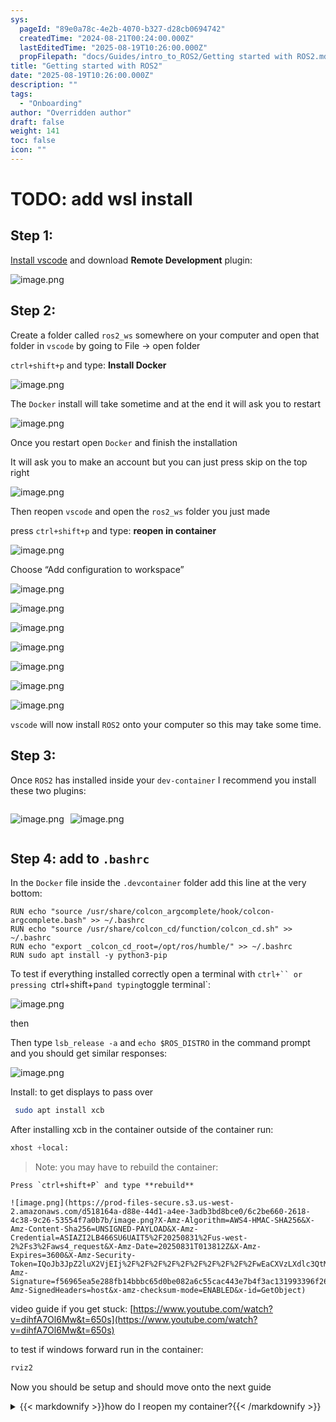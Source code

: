 ```yaml
---
sys:
  pageId: "89e0a78c-4e2b-4070-b327-d28cb0694742"
  createdTime: "2024-08-21T00:24:00.000Z"
  lastEditedTime: "2025-08-19T10:26:00.000Z"
  propFilepath: "docs/Guides/intro_to_ROS2/Getting started with ROS2.md"
title: "Getting started with ROS2"
date: "2025-08-19T10:26:00.000Z"
description: ""
tags:
  - "Onboarding"
author: "Overridden author"
draft: false
weight: 141
toc: false
icon: ""
---
```


# TODO: add wsl install

## Step 1:

[Install vscode](https://code.visualstudio.com/download) and download **Remote Development** plugin:

![image.png](https://prod-files-secure.s3.us-west-2.amazonaws.com/d518164a-d88e-44d1-a4ee-3adb3bd8bce0/efb52993-1881-4a40-b95e-6f020334f022/image.png?X-Amz-Algorithm=AWS4-HMAC-SHA256&X-Amz-Content-Sha256=UNSIGNED-PAYLOAD&X-Amz-Credential=ASIAZI2LB4663GT6YYQP%2F20250831%2Fus-west-2%2Fs3%2Faws4_request&X-Amz-Date=20250831T013807Z&X-Amz-Expires=3600&X-Amz-Security-Token=IQoJb3JpZ2luX2VjEIj%2F%2F%2F%2F%2F%2F%2F%2F%2F%2FwEaCXVzLXdlc3QtMiJIMEYCIQCVuLvrDaRR84f5k8Gnlxf6ZHEap4jWHEwfFVu32CxNjwIhAPRC5IDVcSs%2BSczNjEaSepZLm0CuMHwAkyz4Rh2dK4G9KogECOH%2F%2F%2F%2F%2F%2F%2F%2F%2F%2FwEQABoMNjM3NDIzMTgzODA1Igys5ZOrx1ORJIhvNpkq3AP0pQIhpBucl7ABCd47FPxG%2FcDzTxFkmeQ0llohzLRIL6DqryA5GshR2iyN4y8BCe0SByHbGW%2FQSZ9PvaT%2BC8P18MyDv%2FH4WHFnVw8570NqQTDw4WwQ5hxZvEQH%2BgNOxr6OHKls36ugrYiMDv9ZaMfIj%2BN%2FYYjrXaVNDH9uCuKBBMYUIL3nX2xReRffvmb8Rg5koATlzR%2FEs6ZAWliP6rpeGcD%2BmWO%2F6eszv%2BMu38Cl9DLu5iDyox7shrixNLqxpgvHyK7cKnGi6trJl1wYbTdezMwKpJsaHC5K8B13AIFpifoi%2BMR35DSoBdtvGcYIaoOCCxUBVSYCcqIKMmrLcaTodDYdZL72ZzOglqZj%2BBhk50njGIl2xj4tTMTHeUuDiQ9kP6i%2BAgI3feiT1J%2Fg0saON6h0Jr0OSQsZ9NgniqO2g0uwFJSfHftovNHgqX%2FgpU%2B8AV9N%2BEwTTG4dDnF%2FXC4fzmHifrM25DKhHkxVptva4N%2BDiSEz4VeX9oef0c0Dlx%2BU%2Bxe48A%2B4HhFPt5OvED14KWiW8DPdsu3aiR9Z2W9C6Eq3gVGhgwiOa%2B%2BbWwdRAW7VzeGADSa5AHB07oClD1T73oCASDUbPu3LpxGi0Swu%2BwDWCDaFJW6KhYbJJDCjns7FBjqkAWB%2FVPMbmghJKROJsxwUxXGDbXtB%2BSo4BLIaQm1jo9JWav1NNZQX36lz5fNHtlGewy%2F77iClvbhlwyiMmqAw8Q4w8CAmNOHdosFF36gFpXBPr8QioJ23sn6iVxMSTqgO9Iw%2BHs2S2ZhVNiBD1vQxwLF6JnE3dNv5fDyvqUqGlr2hsPeCjkJbadZJHGmKZpgfhBBPRQueXo8Gfy6WbMosPAGHljVX&X-Amz-Signature=dca41c5397310ab8873c3d41682ee61913680700b4bcb298ee40c7e881f0c5e1&X-Amz-SignedHeaders=host&x-amz-checksum-mode=ENABLED&x-id=GetObject)

## Step 2:

Create a folder called `ros2_ws` somewhere on your computer and open that folder in `vscode` by going to File → open folder 

`ctrl+shift+p` and type: **Install Docker**

![image.png](https://prod-files-secure.s3.us-west-2.amazonaws.com/d518164a-d88e-44d1-a4ee-3adb3bd8bce0/2269dc0e-1cd5-47ff-bceb-c04ad9b2eab0/image.png?X-Amz-Algorithm=AWS4-HMAC-SHA256&X-Amz-Content-Sha256=UNSIGNED-PAYLOAD&X-Amz-Credential=ASIAZI2LB4663GT6YYQP%2F20250831%2Fus-west-2%2Fs3%2Faws4_request&X-Amz-Date=20250831T013807Z&X-Amz-Expires=3600&X-Amz-Security-Token=IQoJb3JpZ2luX2VjEIj%2F%2F%2F%2F%2F%2F%2F%2F%2F%2FwEaCXVzLXdlc3QtMiJIMEYCIQCVuLvrDaRR84f5k8Gnlxf6ZHEap4jWHEwfFVu32CxNjwIhAPRC5IDVcSs%2BSczNjEaSepZLm0CuMHwAkyz4Rh2dK4G9KogECOH%2F%2F%2F%2F%2F%2F%2F%2F%2F%2FwEQABoMNjM3NDIzMTgzODA1Igys5ZOrx1ORJIhvNpkq3AP0pQIhpBucl7ABCd47FPxG%2FcDzTxFkmeQ0llohzLRIL6DqryA5GshR2iyN4y8BCe0SByHbGW%2FQSZ9PvaT%2BC8P18MyDv%2FH4WHFnVw8570NqQTDw4WwQ5hxZvEQH%2BgNOxr6OHKls36ugrYiMDv9ZaMfIj%2BN%2FYYjrXaVNDH9uCuKBBMYUIL3nX2xReRffvmb8Rg5koATlzR%2FEs6ZAWliP6rpeGcD%2BmWO%2F6eszv%2BMu38Cl9DLu5iDyox7shrixNLqxpgvHyK7cKnGi6trJl1wYbTdezMwKpJsaHC5K8B13AIFpifoi%2BMR35DSoBdtvGcYIaoOCCxUBVSYCcqIKMmrLcaTodDYdZL72ZzOglqZj%2BBhk50njGIl2xj4tTMTHeUuDiQ9kP6i%2BAgI3feiT1J%2Fg0saON6h0Jr0OSQsZ9NgniqO2g0uwFJSfHftovNHgqX%2FgpU%2B8AV9N%2BEwTTG4dDnF%2FXC4fzmHifrM25DKhHkxVptva4N%2BDiSEz4VeX9oef0c0Dlx%2BU%2Bxe48A%2B4HhFPt5OvED14KWiW8DPdsu3aiR9Z2W9C6Eq3gVGhgwiOa%2B%2BbWwdRAW7VzeGADSa5AHB07oClD1T73oCASDUbPu3LpxGi0Swu%2BwDWCDaFJW6KhYbJJDCjns7FBjqkAWB%2FVPMbmghJKROJsxwUxXGDbXtB%2BSo4BLIaQm1jo9JWav1NNZQX36lz5fNHtlGewy%2F77iClvbhlwyiMmqAw8Q4w8CAmNOHdosFF36gFpXBPr8QioJ23sn6iVxMSTqgO9Iw%2BHs2S2ZhVNiBD1vQxwLF6JnE3dNv5fDyvqUqGlr2hsPeCjkJbadZJHGmKZpgfhBBPRQueXo8Gfy6WbMosPAGHljVX&X-Amz-Signature=8f2e3569c9bd2fded1541ff2af91696bf6792678611396c833f763332330789b&X-Amz-SignedHeaders=host&x-amz-checksum-mode=ENABLED&x-id=GetObject)

The `Docker` install will take sometime and at the end it will ask you to restart

![image.png](https://prod-files-secure.s3.us-west-2.amazonaws.com/d518164a-d88e-44d1-a4ee-3adb3bd8bce0/ed233f78-be33-4b1f-b89c-9c346c0e961e/image.png?X-Amz-Algorithm=AWS4-HMAC-SHA256&X-Amz-Content-Sha256=UNSIGNED-PAYLOAD&X-Amz-Credential=ASIAZI2LB4663GT6YYQP%2F20250831%2Fus-west-2%2Fs3%2Faws4_request&X-Amz-Date=20250831T013807Z&X-Amz-Expires=3600&X-Amz-Security-Token=IQoJb3JpZ2luX2VjEIj%2F%2F%2F%2F%2F%2F%2F%2F%2F%2FwEaCXVzLXdlc3QtMiJIMEYCIQCVuLvrDaRR84f5k8Gnlxf6ZHEap4jWHEwfFVu32CxNjwIhAPRC5IDVcSs%2BSczNjEaSepZLm0CuMHwAkyz4Rh2dK4G9KogECOH%2F%2F%2F%2F%2F%2F%2F%2F%2F%2FwEQABoMNjM3NDIzMTgzODA1Igys5ZOrx1ORJIhvNpkq3AP0pQIhpBucl7ABCd47FPxG%2FcDzTxFkmeQ0llohzLRIL6DqryA5GshR2iyN4y8BCe0SByHbGW%2FQSZ9PvaT%2BC8P18MyDv%2FH4WHFnVw8570NqQTDw4WwQ5hxZvEQH%2BgNOxr6OHKls36ugrYiMDv9ZaMfIj%2BN%2FYYjrXaVNDH9uCuKBBMYUIL3nX2xReRffvmb8Rg5koATlzR%2FEs6ZAWliP6rpeGcD%2BmWO%2F6eszv%2BMu38Cl9DLu5iDyox7shrixNLqxpgvHyK7cKnGi6trJl1wYbTdezMwKpJsaHC5K8B13AIFpifoi%2BMR35DSoBdtvGcYIaoOCCxUBVSYCcqIKMmrLcaTodDYdZL72ZzOglqZj%2BBhk50njGIl2xj4tTMTHeUuDiQ9kP6i%2BAgI3feiT1J%2Fg0saON6h0Jr0OSQsZ9NgniqO2g0uwFJSfHftovNHgqX%2FgpU%2B8AV9N%2BEwTTG4dDnF%2FXC4fzmHifrM25DKhHkxVptva4N%2BDiSEz4VeX9oef0c0Dlx%2BU%2Bxe48A%2B4HhFPt5OvED14KWiW8DPdsu3aiR9Z2W9C6Eq3gVGhgwiOa%2B%2BbWwdRAW7VzeGADSa5AHB07oClD1T73oCASDUbPu3LpxGi0Swu%2BwDWCDaFJW6KhYbJJDCjns7FBjqkAWB%2FVPMbmghJKROJsxwUxXGDbXtB%2BSo4BLIaQm1jo9JWav1NNZQX36lz5fNHtlGewy%2F77iClvbhlwyiMmqAw8Q4w8CAmNOHdosFF36gFpXBPr8QioJ23sn6iVxMSTqgO9Iw%2BHs2S2ZhVNiBD1vQxwLF6JnE3dNv5fDyvqUqGlr2hsPeCjkJbadZJHGmKZpgfhBBPRQueXo8Gfy6WbMosPAGHljVX&X-Amz-Signature=fbdd8763d5669824298ee4d842841d73e42b72d0061d32d0c5f87f8611558e8f&X-Amz-SignedHeaders=host&x-amz-checksum-mode=ENABLED&x-id=GetObject)

Once you restart open `Docker` and finish the installation

It will ask you to make an account but you can just press skip on the top right

![image.png](https://prod-files-secure.s3.us-west-2.amazonaws.com/d518164a-d88e-44d1-a4ee-3adb3bd8bce0/21010ad9-1659-4fd9-9f59-9932a09b2a3d/image.png?X-Amz-Algorithm=AWS4-HMAC-SHA256&X-Amz-Content-Sha256=UNSIGNED-PAYLOAD&X-Amz-Credential=ASIAZI2LB4663GT6YYQP%2F20250831%2Fus-west-2%2Fs3%2Faws4_request&X-Amz-Date=20250831T013807Z&X-Amz-Expires=3600&X-Amz-Security-Token=IQoJb3JpZ2luX2VjEIj%2F%2F%2F%2F%2F%2F%2F%2F%2F%2FwEaCXVzLXdlc3QtMiJIMEYCIQCVuLvrDaRR84f5k8Gnlxf6ZHEap4jWHEwfFVu32CxNjwIhAPRC5IDVcSs%2BSczNjEaSepZLm0CuMHwAkyz4Rh2dK4G9KogECOH%2F%2F%2F%2F%2F%2F%2F%2F%2F%2FwEQABoMNjM3NDIzMTgzODA1Igys5ZOrx1ORJIhvNpkq3AP0pQIhpBucl7ABCd47FPxG%2FcDzTxFkmeQ0llohzLRIL6DqryA5GshR2iyN4y8BCe0SByHbGW%2FQSZ9PvaT%2BC8P18MyDv%2FH4WHFnVw8570NqQTDw4WwQ5hxZvEQH%2BgNOxr6OHKls36ugrYiMDv9ZaMfIj%2BN%2FYYjrXaVNDH9uCuKBBMYUIL3nX2xReRffvmb8Rg5koATlzR%2FEs6ZAWliP6rpeGcD%2BmWO%2F6eszv%2BMu38Cl9DLu5iDyox7shrixNLqxpgvHyK7cKnGi6trJl1wYbTdezMwKpJsaHC5K8B13AIFpifoi%2BMR35DSoBdtvGcYIaoOCCxUBVSYCcqIKMmrLcaTodDYdZL72ZzOglqZj%2BBhk50njGIl2xj4tTMTHeUuDiQ9kP6i%2BAgI3feiT1J%2Fg0saON6h0Jr0OSQsZ9NgniqO2g0uwFJSfHftovNHgqX%2FgpU%2B8AV9N%2BEwTTG4dDnF%2FXC4fzmHifrM25DKhHkxVptva4N%2BDiSEz4VeX9oef0c0Dlx%2BU%2Bxe48A%2B4HhFPt5OvED14KWiW8DPdsu3aiR9Z2W9C6Eq3gVGhgwiOa%2B%2BbWwdRAW7VzeGADSa5AHB07oClD1T73oCASDUbPu3LpxGi0Swu%2BwDWCDaFJW6KhYbJJDCjns7FBjqkAWB%2FVPMbmghJKROJsxwUxXGDbXtB%2BSo4BLIaQm1jo9JWav1NNZQX36lz5fNHtlGewy%2F77iClvbhlwyiMmqAw8Q4w8CAmNOHdosFF36gFpXBPr8QioJ23sn6iVxMSTqgO9Iw%2BHs2S2ZhVNiBD1vQxwLF6JnE3dNv5fDyvqUqGlr2hsPeCjkJbadZJHGmKZpgfhBBPRQueXo8Gfy6WbMosPAGHljVX&X-Amz-Signature=016aac215ab2d10dede820b7ad0508942afdf23f5226c67a6235d1988f600197&X-Amz-SignedHeaders=host&x-amz-checksum-mode=ENABLED&x-id=GetObject)

Then reopen `vscode` and open the `ros2_ws` folder you just made

press `ctrl+shift+p` and type: **reopen in container**

![image.png](https://prod-files-secure.s3.us-west-2.amazonaws.com/d518164a-d88e-44d1-a4ee-3adb3bd8bce0/4e93b8c2-41ad-488c-8095-c74205196118/image.png?X-Amz-Algorithm=AWS4-HMAC-SHA256&X-Amz-Content-Sha256=UNSIGNED-PAYLOAD&X-Amz-Credential=ASIAZI2LB4663GT6YYQP%2F20250831%2Fus-west-2%2Fs3%2Faws4_request&X-Amz-Date=20250831T013807Z&X-Amz-Expires=3600&X-Amz-Security-Token=IQoJb3JpZ2luX2VjEIj%2F%2F%2F%2F%2F%2F%2F%2F%2F%2FwEaCXVzLXdlc3QtMiJIMEYCIQCVuLvrDaRR84f5k8Gnlxf6ZHEap4jWHEwfFVu32CxNjwIhAPRC5IDVcSs%2BSczNjEaSepZLm0CuMHwAkyz4Rh2dK4G9KogECOH%2F%2F%2F%2F%2F%2F%2F%2F%2F%2FwEQABoMNjM3NDIzMTgzODA1Igys5ZOrx1ORJIhvNpkq3AP0pQIhpBucl7ABCd47FPxG%2FcDzTxFkmeQ0llohzLRIL6DqryA5GshR2iyN4y8BCe0SByHbGW%2FQSZ9PvaT%2BC8P18MyDv%2FH4WHFnVw8570NqQTDw4WwQ5hxZvEQH%2BgNOxr6OHKls36ugrYiMDv9ZaMfIj%2BN%2FYYjrXaVNDH9uCuKBBMYUIL3nX2xReRffvmb8Rg5koATlzR%2FEs6ZAWliP6rpeGcD%2BmWO%2F6eszv%2BMu38Cl9DLu5iDyox7shrixNLqxpgvHyK7cKnGi6trJl1wYbTdezMwKpJsaHC5K8B13AIFpifoi%2BMR35DSoBdtvGcYIaoOCCxUBVSYCcqIKMmrLcaTodDYdZL72ZzOglqZj%2BBhk50njGIl2xj4tTMTHeUuDiQ9kP6i%2BAgI3feiT1J%2Fg0saON6h0Jr0OSQsZ9NgniqO2g0uwFJSfHftovNHgqX%2FgpU%2B8AV9N%2BEwTTG4dDnF%2FXC4fzmHifrM25DKhHkxVptva4N%2BDiSEz4VeX9oef0c0Dlx%2BU%2Bxe48A%2B4HhFPt5OvED14KWiW8DPdsu3aiR9Z2W9C6Eq3gVGhgwiOa%2B%2BbWwdRAW7VzeGADSa5AHB07oClD1T73oCASDUbPu3LpxGi0Swu%2BwDWCDaFJW6KhYbJJDCjns7FBjqkAWB%2FVPMbmghJKROJsxwUxXGDbXtB%2BSo4BLIaQm1jo9JWav1NNZQX36lz5fNHtlGewy%2F77iClvbhlwyiMmqAw8Q4w8CAmNOHdosFF36gFpXBPr8QioJ23sn6iVxMSTqgO9Iw%2BHs2S2ZhVNiBD1vQxwLF6JnE3dNv5fDyvqUqGlr2hsPeCjkJbadZJHGmKZpgfhBBPRQueXo8Gfy6WbMosPAGHljVX&X-Amz-Signature=671e00815f096f1bf3a151c916ef8fdf3f54d19c425b77704783d81bbe7dd728&X-Amz-SignedHeaders=host&x-amz-checksum-mode=ENABLED&x-id=GetObject)

Choose “Add configuration to workspace”

![image.png](https://prod-files-secure.s3.us-west-2.amazonaws.com/d518164a-d88e-44d1-a4ee-3adb3bd8bce0/9560b282-5060-4989-ba37-97e7b2c22476/image.png?X-Amz-Algorithm=AWS4-HMAC-SHA256&X-Amz-Content-Sha256=UNSIGNED-PAYLOAD&X-Amz-Credential=ASIAZI2LB4663GT6YYQP%2F20250831%2Fus-west-2%2Fs3%2Faws4_request&X-Amz-Date=20250831T013807Z&X-Amz-Expires=3600&X-Amz-Security-Token=IQoJb3JpZ2luX2VjEIj%2F%2F%2F%2F%2F%2F%2F%2F%2F%2FwEaCXVzLXdlc3QtMiJIMEYCIQCVuLvrDaRR84f5k8Gnlxf6ZHEap4jWHEwfFVu32CxNjwIhAPRC5IDVcSs%2BSczNjEaSepZLm0CuMHwAkyz4Rh2dK4G9KogECOH%2F%2F%2F%2F%2F%2F%2F%2F%2F%2FwEQABoMNjM3NDIzMTgzODA1Igys5ZOrx1ORJIhvNpkq3AP0pQIhpBucl7ABCd47FPxG%2FcDzTxFkmeQ0llohzLRIL6DqryA5GshR2iyN4y8BCe0SByHbGW%2FQSZ9PvaT%2BC8P18MyDv%2FH4WHFnVw8570NqQTDw4WwQ5hxZvEQH%2BgNOxr6OHKls36ugrYiMDv9ZaMfIj%2BN%2FYYjrXaVNDH9uCuKBBMYUIL3nX2xReRffvmb8Rg5koATlzR%2FEs6ZAWliP6rpeGcD%2BmWO%2F6eszv%2BMu38Cl9DLu5iDyox7shrixNLqxpgvHyK7cKnGi6trJl1wYbTdezMwKpJsaHC5K8B13AIFpifoi%2BMR35DSoBdtvGcYIaoOCCxUBVSYCcqIKMmrLcaTodDYdZL72ZzOglqZj%2BBhk50njGIl2xj4tTMTHeUuDiQ9kP6i%2BAgI3feiT1J%2Fg0saON6h0Jr0OSQsZ9NgniqO2g0uwFJSfHftovNHgqX%2FgpU%2B8AV9N%2BEwTTG4dDnF%2FXC4fzmHifrM25DKhHkxVptva4N%2BDiSEz4VeX9oef0c0Dlx%2BU%2Bxe48A%2B4HhFPt5OvED14KWiW8DPdsu3aiR9Z2W9C6Eq3gVGhgwiOa%2B%2BbWwdRAW7VzeGADSa5AHB07oClD1T73oCASDUbPu3LpxGi0Swu%2BwDWCDaFJW6KhYbJJDCjns7FBjqkAWB%2FVPMbmghJKROJsxwUxXGDbXtB%2BSo4BLIaQm1jo9JWav1NNZQX36lz5fNHtlGewy%2F77iClvbhlwyiMmqAw8Q4w8CAmNOHdosFF36gFpXBPr8QioJ23sn6iVxMSTqgO9Iw%2BHs2S2ZhVNiBD1vQxwLF6JnE3dNv5fDyvqUqGlr2hsPeCjkJbadZJHGmKZpgfhBBPRQueXo8Gfy6WbMosPAGHljVX&X-Amz-Signature=9b00135e15e56415e77acee7d53646afa9f213c7767bed841432f4297fc5baab&X-Amz-SignedHeaders=host&x-amz-checksum-mode=ENABLED&x-id=GetObject)

![image.png](https://prod-files-secure.s3.us-west-2.amazonaws.com/d518164a-d88e-44d1-a4ee-3adb3bd8bce0/2ee63f81-886b-48e8-a553-dc6e5eac99e4/image.png?X-Amz-Algorithm=AWS4-HMAC-SHA256&X-Amz-Content-Sha256=UNSIGNED-PAYLOAD&X-Amz-Credential=ASIAZI2LB4663GT6YYQP%2F20250831%2Fus-west-2%2Fs3%2Faws4_request&X-Amz-Date=20250831T013807Z&X-Amz-Expires=3600&X-Amz-Security-Token=IQoJb3JpZ2luX2VjEIj%2F%2F%2F%2F%2F%2F%2F%2F%2F%2FwEaCXVzLXdlc3QtMiJIMEYCIQCVuLvrDaRR84f5k8Gnlxf6ZHEap4jWHEwfFVu32CxNjwIhAPRC5IDVcSs%2BSczNjEaSepZLm0CuMHwAkyz4Rh2dK4G9KogECOH%2F%2F%2F%2F%2F%2F%2F%2F%2F%2FwEQABoMNjM3NDIzMTgzODA1Igys5ZOrx1ORJIhvNpkq3AP0pQIhpBucl7ABCd47FPxG%2FcDzTxFkmeQ0llohzLRIL6DqryA5GshR2iyN4y8BCe0SByHbGW%2FQSZ9PvaT%2BC8P18MyDv%2FH4WHFnVw8570NqQTDw4WwQ5hxZvEQH%2BgNOxr6OHKls36ugrYiMDv9ZaMfIj%2BN%2FYYjrXaVNDH9uCuKBBMYUIL3nX2xReRffvmb8Rg5koATlzR%2FEs6ZAWliP6rpeGcD%2BmWO%2F6eszv%2BMu38Cl9DLu5iDyox7shrixNLqxpgvHyK7cKnGi6trJl1wYbTdezMwKpJsaHC5K8B13AIFpifoi%2BMR35DSoBdtvGcYIaoOCCxUBVSYCcqIKMmrLcaTodDYdZL72ZzOglqZj%2BBhk50njGIl2xj4tTMTHeUuDiQ9kP6i%2BAgI3feiT1J%2Fg0saON6h0Jr0OSQsZ9NgniqO2g0uwFJSfHftovNHgqX%2FgpU%2B8AV9N%2BEwTTG4dDnF%2FXC4fzmHifrM25DKhHkxVptva4N%2BDiSEz4VeX9oef0c0Dlx%2BU%2Bxe48A%2B4HhFPt5OvED14KWiW8DPdsu3aiR9Z2W9C6Eq3gVGhgwiOa%2B%2BbWwdRAW7VzeGADSa5AHB07oClD1T73oCASDUbPu3LpxGi0Swu%2BwDWCDaFJW6KhYbJJDCjns7FBjqkAWB%2FVPMbmghJKROJsxwUxXGDbXtB%2BSo4BLIaQm1jo9JWav1NNZQX36lz5fNHtlGewy%2F77iClvbhlwyiMmqAw8Q4w8CAmNOHdosFF36gFpXBPr8QioJ23sn6iVxMSTqgO9Iw%2BHs2S2ZhVNiBD1vQxwLF6JnE3dNv5fDyvqUqGlr2hsPeCjkJbadZJHGmKZpgfhBBPRQueXo8Gfy6WbMosPAGHljVX&X-Amz-Signature=66c44c6b443d0e55b30dcf764d321ff346e4ef9e858585abfb30a8b53a87b763&X-Amz-SignedHeaders=host&x-amz-checksum-mode=ENABLED&x-id=GetObject)

![image.png](https://prod-files-secure.s3.us-west-2.amazonaws.com/d518164a-d88e-44d1-a4ee-3adb3bd8bce0/e0fd626c-c8b6-4b2c-95d1-fa4c26514504/image.png?X-Amz-Algorithm=AWS4-HMAC-SHA256&X-Amz-Content-Sha256=UNSIGNED-PAYLOAD&X-Amz-Credential=ASIAZI2LB4663GT6YYQP%2F20250831%2Fus-west-2%2Fs3%2Faws4_request&X-Amz-Date=20250831T013807Z&X-Amz-Expires=3600&X-Amz-Security-Token=IQoJb3JpZ2luX2VjEIj%2F%2F%2F%2F%2F%2F%2F%2F%2F%2FwEaCXVzLXdlc3QtMiJIMEYCIQCVuLvrDaRR84f5k8Gnlxf6ZHEap4jWHEwfFVu32CxNjwIhAPRC5IDVcSs%2BSczNjEaSepZLm0CuMHwAkyz4Rh2dK4G9KogECOH%2F%2F%2F%2F%2F%2F%2F%2F%2F%2FwEQABoMNjM3NDIzMTgzODA1Igys5ZOrx1ORJIhvNpkq3AP0pQIhpBucl7ABCd47FPxG%2FcDzTxFkmeQ0llohzLRIL6DqryA5GshR2iyN4y8BCe0SByHbGW%2FQSZ9PvaT%2BC8P18MyDv%2FH4WHFnVw8570NqQTDw4WwQ5hxZvEQH%2BgNOxr6OHKls36ugrYiMDv9ZaMfIj%2BN%2FYYjrXaVNDH9uCuKBBMYUIL3nX2xReRffvmb8Rg5koATlzR%2FEs6ZAWliP6rpeGcD%2BmWO%2F6eszv%2BMu38Cl9DLu5iDyox7shrixNLqxpgvHyK7cKnGi6trJl1wYbTdezMwKpJsaHC5K8B13AIFpifoi%2BMR35DSoBdtvGcYIaoOCCxUBVSYCcqIKMmrLcaTodDYdZL72ZzOglqZj%2BBhk50njGIl2xj4tTMTHeUuDiQ9kP6i%2BAgI3feiT1J%2Fg0saON6h0Jr0OSQsZ9NgniqO2g0uwFJSfHftovNHgqX%2FgpU%2B8AV9N%2BEwTTG4dDnF%2FXC4fzmHifrM25DKhHkxVptva4N%2BDiSEz4VeX9oef0c0Dlx%2BU%2Bxe48A%2B4HhFPt5OvED14KWiW8DPdsu3aiR9Z2W9C6Eq3gVGhgwiOa%2B%2BbWwdRAW7VzeGADSa5AHB07oClD1T73oCASDUbPu3LpxGi0Swu%2BwDWCDaFJW6KhYbJJDCjns7FBjqkAWB%2FVPMbmghJKROJsxwUxXGDbXtB%2BSo4BLIaQm1jo9JWav1NNZQX36lz5fNHtlGewy%2F77iClvbhlwyiMmqAw8Q4w8CAmNOHdosFF36gFpXBPr8QioJ23sn6iVxMSTqgO9Iw%2BHs2S2ZhVNiBD1vQxwLF6JnE3dNv5fDyvqUqGlr2hsPeCjkJbadZJHGmKZpgfhBBPRQueXo8Gfy6WbMosPAGHljVX&X-Amz-Signature=46586ac7babbe4d9d9509179b9c62f9283707dd41e04002ac630508f443e9f73&X-Amz-SignedHeaders=host&x-amz-checksum-mode=ENABLED&x-id=GetObject)

![image.png](https://prod-files-secure.s3.us-west-2.amazonaws.com/d518164a-d88e-44d1-a4ee-3adb3bd8bce0/a2e13f50-d2ab-4719-a4c2-7ced634bfc9d/image.png?X-Amz-Algorithm=AWS4-HMAC-SHA256&X-Amz-Content-Sha256=UNSIGNED-PAYLOAD&X-Amz-Credential=ASIAZI2LB4663GT6YYQP%2F20250831%2Fus-west-2%2Fs3%2Faws4_request&X-Amz-Date=20250831T013807Z&X-Amz-Expires=3600&X-Amz-Security-Token=IQoJb3JpZ2luX2VjEIj%2F%2F%2F%2F%2F%2F%2F%2F%2F%2FwEaCXVzLXdlc3QtMiJIMEYCIQCVuLvrDaRR84f5k8Gnlxf6ZHEap4jWHEwfFVu32CxNjwIhAPRC5IDVcSs%2BSczNjEaSepZLm0CuMHwAkyz4Rh2dK4G9KogECOH%2F%2F%2F%2F%2F%2F%2F%2F%2F%2FwEQABoMNjM3NDIzMTgzODA1Igys5ZOrx1ORJIhvNpkq3AP0pQIhpBucl7ABCd47FPxG%2FcDzTxFkmeQ0llohzLRIL6DqryA5GshR2iyN4y8BCe0SByHbGW%2FQSZ9PvaT%2BC8P18MyDv%2FH4WHFnVw8570NqQTDw4WwQ5hxZvEQH%2BgNOxr6OHKls36ugrYiMDv9ZaMfIj%2BN%2FYYjrXaVNDH9uCuKBBMYUIL3nX2xReRffvmb8Rg5koATlzR%2FEs6ZAWliP6rpeGcD%2BmWO%2F6eszv%2BMu38Cl9DLu5iDyox7shrixNLqxpgvHyK7cKnGi6trJl1wYbTdezMwKpJsaHC5K8B13AIFpifoi%2BMR35DSoBdtvGcYIaoOCCxUBVSYCcqIKMmrLcaTodDYdZL72ZzOglqZj%2BBhk50njGIl2xj4tTMTHeUuDiQ9kP6i%2BAgI3feiT1J%2Fg0saON6h0Jr0OSQsZ9NgniqO2g0uwFJSfHftovNHgqX%2FgpU%2B8AV9N%2BEwTTG4dDnF%2FXC4fzmHifrM25DKhHkxVptva4N%2BDiSEz4VeX9oef0c0Dlx%2BU%2Bxe48A%2B4HhFPt5OvED14KWiW8DPdsu3aiR9Z2W9C6Eq3gVGhgwiOa%2B%2BbWwdRAW7VzeGADSa5AHB07oClD1T73oCASDUbPu3LpxGi0Swu%2BwDWCDaFJW6KhYbJJDCjns7FBjqkAWB%2FVPMbmghJKROJsxwUxXGDbXtB%2BSo4BLIaQm1jo9JWav1NNZQX36lz5fNHtlGewy%2F77iClvbhlwyiMmqAw8Q4w8CAmNOHdosFF36gFpXBPr8QioJ23sn6iVxMSTqgO9Iw%2BHs2S2ZhVNiBD1vQxwLF6JnE3dNv5fDyvqUqGlr2hsPeCjkJbadZJHGmKZpgfhBBPRQueXo8Gfy6WbMosPAGHljVX&X-Amz-Signature=97ea6b77daf593a8348384b477110d44f8a3b823e4c028781dc0623595c2483a&X-Amz-SignedHeaders=host&x-amz-checksum-mode=ENABLED&x-id=GetObject)

![image.png](https://prod-files-secure.s3.us-west-2.amazonaws.com/d518164a-d88e-44d1-a4ee-3adb3bd8bce0/6cc478ad-aaba-4bf7-9fcc-403277ab896c/image.png?X-Amz-Algorithm=AWS4-HMAC-SHA256&X-Amz-Content-Sha256=UNSIGNED-PAYLOAD&X-Amz-Credential=ASIAZI2LB4663GT6YYQP%2F20250831%2Fus-west-2%2Fs3%2Faws4_request&X-Amz-Date=20250831T013807Z&X-Amz-Expires=3600&X-Amz-Security-Token=IQoJb3JpZ2luX2VjEIj%2F%2F%2F%2F%2F%2F%2F%2F%2F%2FwEaCXVzLXdlc3QtMiJIMEYCIQCVuLvrDaRR84f5k8Gnlxf6ZHEap4jWHEwfFVu32CxNjwIhAPRC5IDVcSs%2BSczNjEaSepZLm0CuMHwAkyz4Rh2dK4G9KogECOH%2F%2F%2F%2F%2F%2F%2F%2F%2F%2FwEQABoMNjM3NDIzMTgzODA1Igys5ZOrx1ORJIhvNpkq3AP0pQIhpBucl7ABCd47FPxG%2FcDzTxFkmeQ0llohzLRIL6DqryA5GshR2iyN4y8BCe0SByHbGW%2FQSZ9PvaT%2BC8P18MyDv%2FH4WHFnVw8570NqQTDw4WwQ5hxZvEQH%2BgNOxr6OHKls36ugrYiMDv9ZaMfIj%2BN%2FYYjrXaVNDH9uCuKBBMYUIL3nX2xReRffvmb8Rg5koATlzR%2FEs6ZAWliP6rpeGcD%2BmWO%2F6eszv%2BMu38Cl9DLu5iDyox7shrixNLqxpgvHyK7cKnGi6trJl1wYbTdezMwKpJsaHC5K8B13AIFpifoi%2BMR35DSoBdtvGcYIaoOCCxUBVSYCcqIKMmrLcaTodDYdZL72ZzOglqZj%2BBhk50njGIl2xj4tTMTHeUuDiQ9kP6i%2BAgI3feiT1J%2Fg0saON6h0Jr0OSQsZ9NgniqO2g0uwFJSfHftovNHgqX%2FgpU%2B8AV9N%2BEwTTG4dDnF%2FXC4fzmHifrM25DKhHkxVptva4N%2BDiSEz4VeX9oef0c0Dlx%2BU%2Bxe48A%2B4HhFPt5OvED14KWiW8DPdsu3aiR9Z2W9C6Eq3gVGhgwiOa%2B%2BbWwdRAW7VzeGADSa5AHB07oClD1T73oCASDUbPu3LpxGi0Swu%2BwDWCDaFJW6KhYbJJDCjns7FBjqkAWB%2FVPMbmghJKROJsxwUxXGDbXtB%2BSo4BLIaQm1jo9JWav1NNZQX36lz5fNHtlGewy%2F77iClvbhlwyiMmqAw8Q4w8CAmNOHdosFF36gFpXBPr8QioJ23sn6iVxMSTqgO9Iw%2BHs2S2ZhVNiBD1vQxwLF6JnE3dNv5fDyvqUqGlr2hsPeCjkJbadZJHGmKZpgfhBBPRQueXo8Gfy6WbMosPAGHljVX&X-Amz-Signature=f7d6d35559f40ee66137ca5d8b53fdb6a5f8e5c2fb68168cacfc9acd0fda77b4&X-Amz-SignedHeaders=host&x-amz-checksum-mode=ENABLED&x-id=GetObject)

![image.png](https://prod-files-secure.s3.us-west-2.amazonaws.com/d518164a-d88e-44d1-a4ee-3adb3bd8bce0/53255b28-f75e-430f-b9e3-c0ac8577e42b/image.png?X-Amz-Algorithm=AWS4-HMAC-SHA256&X-Amz-Content-Sha256=UNSIGNED-PAYLOAD&X-Amz-Credential=ASIAZI2LB4663GT6YYQP%2F20250831%2Fus-west-2%2Fs3%2Faws4_request&X-Amz-Date=20250831T013807Z&X-Amz-Expires=3600&X-Amz-Security-Token=IQoJb3JpZ2luX2VjEIj%2F%2F%2F%2F%2F%2F%2F%2F%2F%2FwEaCXVzLXdlc3QtMiJIMEYCIQCVuLvrDaRR84f5k8Gnlxf6ZHEap4jWHEwfFVu32CxNjwIhAPRC5IDVcSs%2BSczNjEaSepZLm0CuMHwAkyz4Rh2dK4G9KogECOH%2F%2F%2F%2F%2F%2F%2F%2F%2F%2FwEQABoMNjM3NDIzMTgzODA1Igys5ZOrx1ORJIhvNpkq3AP0pQIhpBucl7ABCd47FPxG%2FcDzTxFkmeQ0llohzLRIL6DqryA5GshR2iyN4y8BCe0SByHbGW%2FQSZ9PvaT%2BC8P18MyDv%2FH4WHFnVw8570NqQTDw4WwQ5hxZvEQH%2BgNOxr6OHKls36ugrYiMDv9ZaMfIj%2BN%2FYYjrXaVNDH9uCuKBBMYUIL3nX2xReRffvmb8Rg5koATlzR%2FEs6ZAWliP6rpeGcD%2BmWO%2F6eszv%2BMu38Cl9DLu5iDyox7shrixNLqxpgvHyK7cKnGi6trJl1wYbTdezMwKpJsaHC5K8B13AIFpifoi%2BMR35DSoBdtvGcYIaoOCCxUBVSYCcqIKMmrLcaTodDYdZL72ZzOglqZj%2BBhk50njGIl2xj4tTMTHeUuDiQ9kP6i%2BAgI3feiT1J%2Fg0saON6h0Jr0OSQsZ9NgniqO2g0uwFJSfHftovNHgqX%2FgpU%2B8AV9N%2BEwTTG4dDnF%2FXC4fzmHifrM25DKhHkxVptva4N%2BDiSEz4VeX9oef0c0Dlx%2BU%2Bxe48A%2B4HhFPt5OvED14KWiW8DPdsu3aiR9Z2W9C6Eq3gVGhgwiOa%2B%2BbWwdRAW7VzeGADSa5AHB07oClD1T73oCASDUbPu3LpxGi0Swu%2BwDWCDaFJW6KhYbJJDCjns7FBjqkAWB%2FVPMbmghJKROJsxwUxXGDbXtB%2BSo4BLIaQm1jo9JWav1NNZQX36lz5fNHtlGewy%2F77iClvbhlwyiMmqAw8Q4w8CAmNOHdosFF36gFpXBPr8QioJ23sn6iVxMSTqgO9Iw%2BHs2S2ZhVNiBD1vQxwLF6JnE3dNv5fDyvqUqGlr2hsPeCjkJbadZJHGmKZpgfhBBPRQueXo8Gfy6WbMosPAGHljVX&X-Amz-Signature=b9a254c775791ea6c42a05151de515bb216f8e3220155613814cc9f6d2f6c573&X-Amz-SignedHeaders=host&x-amz-checksum-mode=ENABLED&x-id=GetObject)

![image.png](https://prod-files-secure.s3.us-west-2.amazonaws.com/d518164a-d88e-44d1-a4ee-3adb3bd8bce0/7c562767-5af9-4ffb-97d1-327bcdf4ee00/image.png?X-Amz-Algorithm=AWS4-HMAC-SHA256&X-Amz-Content-Sha256=UNSIGNED-PAYLOAD&X-Amz-Credential=ASIAZI2LB4663GT6YYQP%2F20250831%2Fus-west-2%2Fs3%2Faws4_request&X-Amz-Date=20250831T013807Z&X-Amz-Expires=3600&X-Amz-Security-Token=IQoJb3JpZ2luX2VjEIj%2F%2F%2F%2F%2F%2F%2F%2F%2F%2FwEaCXVzLXdlc3QtMiJIMEYCIQCVuLvrDaRR84f5k8Gnlxf6ZHEap4jWHEwfFVu32CxNjwIhAPRC5IDVcSs%2BSczNjEaSepZLm0CuMHwAkyz4Rh2dK4G9KogECOH%2F%2F%2F%2F%2F%2F%2F%2F%2F%2FwEQABoMNjM3NDIzMTgzODA1Igys5ZOrx1ORJIhvNpkq3AP0pQIhpBucl7ABCd47FPxG%2FcDzTxFkmeQ0llohzLRIL6DqryA5GshR2iyN4y8BCe0SByHbGW%2FQSZ9PvaT%2BC8P18MyDv%2FH4WHFnVw8570NqQTDw4WwQ5hxZvEQH%2BgNOxr6OHKls36ugrYiMDv9ZaMfIj%2BN%2FYYjrXaVNDH9uCuKBBMYUIL3nX2xReRffvmb8Rg5koATlzR%2FEs6ZAWliP6rpeGcD%2BmWO%2F6eszv%2BMu38Cl9DLu5iDyox7shrixNLqxpgvHyK7cKnGi6trJl1wYbTdezMwKpJsaHC5K8B13AIFpifoi%2BMR35DSoBdtvGcYIaoOCCxUBVSYCcqIKMmrLcaTodDYdZL72ZzOglqZj%2BBhk50njGIl2xj4tTMTHeUuDiQ9kP6i%2BAgI3feiT1J%2Fg0saON6h0Jr0OSQsZ9NgniqO2g0uwFJSfHftovNHgqX%2FgpU%2B8AV9N%2BEwTTG4dDnF%2FXC4fzmHifrM25DKhHkxVptva4N%2BDiSEz4VeX9oef0c0Dlx%2BU%2Bxe48A%2B4HhFPt5OvED14KWiW8DPdsu3aiR9Z2W9C6Eq3gVGhgwiOa%2B%2BbWwdRAW7VzeGADSa5AHB07oClD1T73oCASDUbPu3LpxGi0Swu%2BwDWCDaFJW6KhYbJJDCjns7FBjqkAWB%2FVPMbmghJKROJsxwUxXGDbXtB%2BSo4BLIaQm1jo9JWav1NNZQX36lz5fNHtlGewy%2F77iClvbhlwyiMmqAw8Q4w8CAmNOHdosFF36gFpXBPr8QioJ23sn6iVxMSTqgO9Iw%2BHs2S2ZhVNiBD1vQxwLF6JnE3dNv5fDyvqUqGlr2hsPeCjkJbadZJHGmKZpgfhBBPRQueXo8Gfy6WbMosPAGHljVX&X-Amz-Signature=e74e44ab07c2ea3effe1cc702f881ee90455ef7db5aa8056a3f69e66e04b824d&X-Amz-SignedHeaders=host&x-amz-checksum-mode=ENABLED&x-id=GetObject)

`vscode` will now install `ROS2` onto your computer so this may take some time.

## Step 3:

Once `ROS2` has installed inside your `dev-container` I recommend you install these two plugins:

<div style="display: flex;flex-direction: row; column-gap:10px; justify-content: left;">
<div>

![image.png](https://prod-files-secure.s3.us-west-2.amazonaws.com/d518164a-d88e-44d1-a4ee-3adb3bd8bce0/3fc3d550-5a54-4ba1-ba6b-faa01cdb7369/image.png?X-Amz-Algorithm=AWS4-HMAC-SHA256&X-Amz-Content-Sha256=UNSIGNED-PAYLOAD&X-Amz-Credential=ASIAZI2LB46667TE4KTS%2F20250831%2Fus-west-2%2Fs3%2Faws4_request&X-Amz-Date=20250831T013811Z&X-Amz-Expires=3600&X-Amz-Security-Token=IQoJb3JpZ2luX2VjEIj%2F%2F%2F%2F%2F%2F%2F%2F%2F%2FwEaCXVzLXdlc3QtMiJHMEUCIQDJb7pX8X%2BFb6XpKpRAQanyOgNsEmv94BEQmUXkFo%2FEuAIgGy45T15%2Ba%2FMGvF%2BD8Rs9eBs5gwJ0GejgRSVEmvYbeCIqiAQI4f%2F%2F%2F%2F%2F%2F%2F%2F%2F%2FARAAGgw2Mzc0MjMxODM4MDUiDPLOm4YMIx0WCAEOXSrcA7LcMUF0lEkl40ts772ucCJJnmyv8SBn4GW7B6OV36XPPX81LM%2BSNmYWZz%2Bw9v61Lo3JQNpD6btGs0CIGXwq3ZuATJjz16C9c4%2BUaVrtD8x%2FFxYxxGO%2BgwoBghTD4li%2BPuH6Hr8BBICM1kNQ7QDnQMUYIe1FFydWJxEgdH7W2Mr7yyQDROpMQ78Lv7muBzTAlTC1KMPw35Xt4GJ%2FoSbhJ03sElrIP8nOGsHfKMthcqClIWf0J3Qevgx9M8f8s6mZYdSZxuwUSBsis%2BrBmJGozso8J6VzQeAqbTtbvwblvpo1dPEmPdBZKwYlVUZNDo89uwrvluv3aWZSF48KuGE0VpRLo%2F%2F8ZkrvM2daq0cbT%2B2RWn6T45gjTxiLFHrDp8WOrsrKVoPUv9Hs8fI9Xm32%2Fv1OEVjw1nFp1mk%2B05pYopQJzZdwFqnmENSSBrEV6BWY5NYaXsjCqWH4XvHyz4QG5Crq8G4mXfAmKgoIpcqml%2Fsvo0C3gGGhJKwTXtz%2BZ12AZWeQUmV9iy5vSls8B1eGJtpFLaV2ZGMuZDJrotndAdqFNlYKfvmqXTrPwCR68pRM8PWCaenMyIGbHixUpyFiZ946cPkMiYYZ4QWQlO1rM3SUkaC6A28n6fkjcoJiMI6ezsUGOqUBtd6TLNJ6AuZTZFPOxC%2Bq2Mv6ak7wj04ad0cWvn6jg6%2Bx5j7lt4pGzvKYpTqMn0dU9lrt9t22TzjOVpIZx6saKhcY%2F6Sl7wLh6KtOwK5GN881Qqy2P9p2B6xQt4lFwPMkfDB7j9wewpv47MMEWmkbtCiiJwAhLyRLjdWQ2smh8Lo%2BcerV5Bz3ZsNIBTlLK5TZdFtbr6pIO29sqn06TBFqyTI0nDpK&X-Amz-Signature=03fbc68cacdd1aaecb05fd7bc58884be679465f2acbb4924e5b551e0ae07af3f&X-Amz-SignedHeaders=host&x-amz-checksum-mode=ENABLED&x-id=GetObject)

</div>
<div>

![image.png](https://prod-files-secure.s3.us-west-2.amazonaws.com/d518164a-d88e-44d1-a4ee-3adb3bd8bce0/d994cc66-13c2-4093-a5a3-f84cf4601a82/image.png?X-Amz-Algorithm=AWS4-HMAC-SHA256&X-Amz-Content-Sha256=UNSIGNED-PAYLOAD&X-Amz-Credential=ASIAZI2LB466XBP36E4Z%2F20250831%2Fus-west-2%2Fs3%2Faws4_request&X-Amz-Date=20250831T013811Z&X-Amz-Expires=3600&X-Amz-Security-Token=IQoJb3JpZ2luX2VjEIj%2F%2F%2F%2F%2F%2F%2F%2F%2F%2FwEaCXVzLXdlc3QtMiJIMEYCIQC7F4J3u7n5ZGEvrOe6cGoKJhKgqme8Tzr4RCBQb9znkgIhAI247CM9UTe2JU%2Fg4KZ8X21NLZMGpruqNYFokTbsEkorKogECOH%2F%2F%2F%2F%2F%2F%2F%2F%2F%2FwEQABoMNjM3NDIzMTgzODA1IgwhsQnOEqWKjgvH5AYq3APFdRPZT%2BrC8oh09lkchCS5Z4polcJ1bgLC1nVO0Fubjgp%2Fm9CuALFnEWUzUMwmOwadUCp%2Flz6UbrR%2Ba2t1Slnmf%2FZLvRQVbvVTgbRU3kb3zjqrfDGzbaubnDcr%2BAjmzAw9Kb%2B7Zl1FwEfqwNum%2Fxlw17CxFjWx6QOwmDyLVT%2FN6eJevP2qyfB3b2A%2FW10AaxY01TbFaaQfKqznZzh%2BhtGujxiEgN8bQkOcr0jMKSQRkkQm5hBqPT9vjkxOCIfXUT0DmfdL%2BFqKoygghSAx0gVMOGg0PiKm%2Bruo2kuy6FLo5yIlQGk6%2FK49IW%2FYYw8oKxSFu0Q0aDs1Frin2tmqeMARbfhGaaII8V6EMyD26YJf%2BAtcqEDkZ%2FwCTWoxW57DLtWgK93G%2BiIKdhG3%2FmCnEL%2FLKaFWsqFL97a992ZCJKjlP4h8GYEC4JqtN55KpjvjvkLBR9DrRjLvezCMB%2FZOIeNpzaaTNktnZDNAAS42XdUx0SKS%2BXvvipNXak5wQccLZvr621I0BATSFNr1wQcTa%2FxBAGxNuYqO7NSO3ZHhX6ZINRxCfCvrRd%2BwxqwfO2nOGcY9tPND%2BCtmD3MqSPjjXs%2FsRTqy4XkUJc86pLVjN9ILM3rBtuJQpb91TOZvrTDXns7FBjqkAZs3UGt78ZH0rCaqsR3T0VJEXchxVRyF7lWxuYPdmMWDArgmU7OWXLYRGKsj1y%2BYnjIJjf4sN%2B06GqSIClI8YR%2BBzt5o1QpmeB3yU4kkfFDVlIdRtt9AK8u7O75Fc1BAqAqnRrFAt5vaIutnvRDfrJOp2EVQiNzZbMvtAtAti33FrdHrnL8ldmS4nUmOuk3Hxk2y2H4ldVlBxb8dILdG%2FIabb2iN&X-Amz-Signature=0f5b671a1ac0db51e29b362ff461f36bc865e30c08dec2188e8efa0519f00707&X-Amz-SignedHeaders=host&x-amz-checksum-mode=ENABLED&x-id=GetObject)

</div>
</div>

## Step 4: add to `.bashrc`

In the `Docker` file inside the `.devcontainer` folder add this line at the very bottom: 

```docker
RUN echo "source /usr/share/colcon_argcomplete/hook/colcon-argcomplete.bash" >> ~/.bashrc
RUN echo "source /usr/share/colcon_cd/function/colcon_cd.sh" >> ~/.bashrc
RUN echo "export _colcon_cd_root=/opt/ros/humble/" >> ~/.bashrc
RUN sudo apt install -y python3-pip 
```

To test if everything installed correctly open a terminal with `ctrl+`` or pressing `ctrl+shift+p` and typing `toggle terminal`:

![image.png](https://prod-files-secure.s3.us-west-2.amazonaws.com/d518164a-d88e-44d1-a4ee-3adb3bd8bce0/6a4943d8-b04e-4c02-9a58-775f3384d1a5/image.png?X-Amz-Algorithm=AWS4-HMAC-SHA256&X-Amz-Content-Sha256=UNSIGNED-PAYLOAD&X-Amz-Credential=ASIAZI2LB4663GT6YYQP%2F20250831%2Fus-west-2%2Fs3%2Faws4_request&X-Amz-Date=20250831T013807Z&X-Amz-Expires=3600&X-Amz-Security-Token=IQoJb3JpZ2luX2VjEIj%2F%2F%2F%2F%2F%2F%2F%2F%2F%2FwEaCXVzLXdlc3QtMiJIMEYCIQCVuLvrDaRR84f5k8Gnlxf6ZHEap4jWHEwfFVu32CxNjwIhAPRC5IDVcSs%2BSczNjEaSepZLm0CuMHwAkyz4Rh2dK4G9KogECOH%2F%2F%2F%2F%2F%2F%2F%2F%2F%2FwEQABoMNjM3NDIzMTgzODA1Igys5ZOrx1ORJIhvNpkq3AP0pQIhpBucl7ABCd47FPxG%2FcDzTxFkmeQ0llohzLRIL6DqryA5GshR2iyN4y8BCe0SByHbGW%2FQSZ9PvaT%2BC8P18MyDv%2FH4WHFnVw8570NqQTDw4WwQ5hxZvEQH%2BgNOxr6OHKls36ugrYiMDv9ZaMfIj%2BN%2FYYjrXaVNDH9uCuKBBMYUIL3nX2xReRffvmb8Rg5koATlzR%2FEs6ZAWliP6rpeGcD%2BmWO%2F6eszv%2BMu38Cl9DLu5iDyox7shrixNLqxpgvHyK7cKnGi6trJl1wYbTdezMwKpJsaHC5K8B13AIFpifoi%2BMR35DSoBdtvGcYIaoOCCxUBVSYCcqIKMmrLcaTodDYdZL72ZzOglqZj%2BBhk50njGIl2xj4tTMTHeUuDiQ9kP6i%2BAgI3feiT1J%2Fg0saON6h0Jr0OSQsZ9NgniqO2g0uwFJSfHftovNHgqX%2FgpU%2B8AV9N%2BEwTTG4dDnF%2FXC4fzmHifrM25DKhHkxVptva4N%2BDiSEz4VeX9oef0c0Dlx%2BU%2Bxe48A%2B4HhFPt5OvED14KWiW8DPdsu3aiR9Z2W9C6Eq3gVGhgwiOa%2B%2BbWwdRAW7VzeGADSa5AHB07oClD1T73oCASDUbPu3LpxGi0Swu%2BwDWCDaFJW6KhYbJJDCjns7FBjqkAWB%2FVPMbmghJKROJsxwUxXGDbXtB%2BSo4BLIaQm1jo9JWav1NNZQX36lz5fNHtlGewy%2F77iClvbhlwyiMmqAw8Q4w8CAmNOHdosFF36gFpXBPr8QioJ23sn6iVxMSTqgO9Iw%2BHs2S2ZhVNiBD1vQxwLF6JnE3dNv5fDyvqUqGlr2hsPeCjkJbadZJHGmKZpgfhBBPRQueXo8Gfy6WbMosPAGHljVX&X-Amz-Signature=363189f2ebb6feea0f71e986dc42c7e16709a9d63d1f93a79411bb5d9e107682&X-Amz-SignedHeaders=host&x-amz-checksum-mode=ENABLED&x-id=GetObject)

then 

Then type `lsb_release -a` and `echo $ROS_DISTRO` in the command prompt and you should get similar responses:

![image.png](https://prod-files-secure.s3.us-west-2.amazonaws.com/d518164a-d88e-44d1-a4ee-3adb3bd8bce0/3e635dec-a805-4e85-8b9e-d000e5b71a4e/image.png?X-Amz-Algorithm=AWS4-HMAC-SHA256&X-Amz-Content-Sha256=UNSIGNED-PAYLOAD&X-Amz-Credential=ASIAZI2LB4663GT6YYQP%2F20250831%2Fus-west-2%2Fs3%2Faws4_request&X-Amz-Date=20250831T013807Z&X-Amz-Expires=3600&X-Amz-Security-Token=IQoJb3JpZ2luX2VjEIj%2F%2F%2F%2F%2F%2F%2F%2F%2F%2FwEaCXVzLXdlc3QtMiJIMEYCIQCVuLvrDaRR84f5k8Gnlxf6ZHEap4jWHEwfFVu32CxNjwIhAPRC5IDVcSs%2BSczNjEaSepZLm0CuMHwAkyz4Rh2dK4G9KogECOH%2F%2F%2F%2F%2F%2F%2F%2F%2F%2FwEQABoMNjM3NDIzMTgzODA1Igys5ZOrx1ORJIhvNpkq3AP0pQIhpBucl7ABCd47FPxG%2FcDzTxFkmeQ0llohzLRIL6DqryA5GshR2iyN4y8BCe0SByHbGW%2FQSZ9PvaT%2BC8P18MyDv%2FH4WHFnVw8570NqQTDw4WwQ5hxZvEQH%2BgNOxr6OHKls36ugrYiMDv9ZaMfIj%2BN%2FYYjrXaVNDH9uCuKBBMYUIL3nX2xReRffvmb8Rg5koATlzR%2FEs6ZAWliP6rpeGcD%2BmWO%2F6eszv%2BMu38Cl9DLu5iDyox7shrixNLqxpgvHyK7cKnGi6trJl1wYbTdezMwKpJsaHC5K8B13AIFpifoi%2BMR35DSoBdtvGcYIaoOCCxUBVSYCcqIKMmrLcaTodDYdZL72ZzOglqZj%2BBhk50njGIl2xj4tTMTHeUuDiQ9kP6i%2BAgI3feiT1J%2Fg0saON6h0Jr0OSQsZ9NgniqO2g0uwFJSfHftovNHgqX%2FgpU%2B8AV9N%2BEwTTG4dDnF%2FXC4fzmHifrM25DKhHkxVptva4N%2BDiSEz4VeX9oef0c0Dlx%2BU%2Bxe48A%2B4HhFPt5OvED14KWiW8DPdsu3aiR9Z2W9C6Eq3gVGhgwiOa%2B%2BbWwdRAW7VzeGADSa5AHB07oClD1T73oCASDUbPu3LpxGi0Swu%2BwDWCDaFJW6KhYbJJDCjns7FBjqkAWB%2FVPMbmghJKROJsxwUxXGDbXtB%2BSo4BLIaQm1jo9JWav1NNZQX36lz5fNHtlGewy%2F77iClvbhlwyiMmqAw8Q4w8CAmNOHdosFF36gFpXBPr8QioJ23sn6iVxMSTqgO9Iw%2BHs2S2ZhVNiBD1vQxwLF6JnE3dNv5fDyvqUqGlr2hsPeCjkJbadZJHGmKZpgfhBBPRQueXo8Gfy6WbMosPAGHljVX&X-Amz-Signature=3f4864fee534c3ecc599100bdd354380a897000a4878422ed7f7d027f9375046&X-Amz-SignedHeaders=host&x-amz-checksum-mode=ENABLED&x-id=GetObject)

Install:  to get displays to pass over

```bash
 sudo apt install xcb
```

After installing xcb in the container outside of the container run:

```python
xhost +local:
```

> Note: you may have to rebuild the container:

	Press `ctrl+shift+P` and type **rebuild**

	![image.png](https://prod-files-secure.s3.us-west-2.amazonaws.com/d518164a-d88e-44d1-a4ee-3adb3bd8bce0/6c2be660-2618-4c38-9c26-53554f7a0b7b/image.png?X-Amz-Algorithm=AWS4-HMAC-SHA256&X-Amz-Content-Sha256=UNSIGNED-PAYLOAD&X-Amz-Credential=ASIAZI2LB466SU6UAIT5%2F20250831%2Fus-west-2%2Fs3%2Faws4_request&X-Amz-Date=20250831T013812Z&X-Amz-Expires=3600&X-Amz-Security-Token=IQoJb3JpZ2luX2VjEIj%2F%2F%2F%2F%2F%2F%2F%2F%2F%2FwEaCXVzLXdlc3QtMiJGMEQCID2b2Cj9id5ha08t3m0e3ZxeXsoKZmQQhLUKSEZ2L3F7AiAStve67NJAgYbMZgbc8LqtVMzJgNbQKYBUNLw%2BIaKi4yqIBAjh%2F%2F%2F%2F%2F%2F%2F%2F%2F%2F8BEAAaDDYzNzQyMzE4MzgwNSIMLnRa1uYoiZ6N%2F0%2ByKtwDuhyPwVGe6ZoDVnScK612VOy8mb5BtnaPTpXOVt3ckGe6p4ar2nYLiqRvkEJiOPe6RCVRojZB3%2BKO9OGQnHibDyQBoTaZEdJyhNTVDe%2Bk%2Fy%2FCdqnl1kj9N06huu0qU56ke62PZ06quDf0RnteZ9u4tFyhog3nTU6UTqSsWvnUU4XXYhxB2gWUHsXPDKWdVaf8Z0xca4r7ZP99B6B4ZbuNxDuzZekqsFF3BW6OWhLV8Nj19M28VVu6RwMJ1hIl8gs46wYtdlov5V3udM1eiqnFCi7Zg3s3wpwT1yJ3z06aIfNUAIBu4YNnwMtZQAv%2BqJjoLy416xkiS8Uq8uS1YeN5azImBRr4OU%2BiWCewd9RTOMuHW9P3g%2FA1PTapiDZkm3YLC3hWcFQXkezrYUz0PAWfqVSInEzjHfIlPorLeFBAPfSviRZsjweCvey4pIKDZ7qdu0YB6CmBtQZkuzB5EIZl39SNiylQ0YmPviZDdVNm%2FPt9cyJ5iAHtKZjh5Bl5ZXtjESltXxsfnX1Ca%2BrkWyFfANNFp8HF4xGsazQSuEXA2vK8JKL25tSXElDdJ02YTbf1jECMid9PoVjM4Ksjc6CGHqr9zqKYZe0c15kdpPojz9FZG%2Ba9dV5TOWrqob4wrp7OxQY6pgG%2BUbk4k55PdqNaYZtjL%2FuqbK1S7lMr2C%2FqfoigIbuCgU%2BC1hLHgLDmWv7sDTaUpe4NppBZiiug%2FQ%2Fw7bIT%2F%2B1Kuf60Xh7QZ6UgpdFY9VEcTXHSdqt3OZZ9PWwfAD%2FULCMM05IW2%2Fci0ho8L9EiizYF23DyCuwiHHq6m9A72cFqa5oBWglbUp7tpwYgFLbIgAEXAhiMrvUCfx3FZ5WHnrdcnWR2oflq&X-Amz-Signature=f56965ea5e288fb14bbbc65d0be082a6c55cac443e7b4f3ac131993396f26a92&X-Amz-SignedHeaders=host&x-amz-checksum-mode=ENABLED&x-id=GetObject)

video guide if you get stuck: [https://www.youtube.com/watch?v=dihfA7Ol6Mw&t=650s](https://www.youtube.com/watch?v=dihfA7Ol6Mw&t=650s)

to test if windows forward run in the container:

```bash
rviz2
```

Now you should be setup and should move onto the next guide 

<details>
  <summary>{{< markdownify >}}how do I reopen my container?{{< /markdownify >}}</summary>
  
TODO:

</details>


